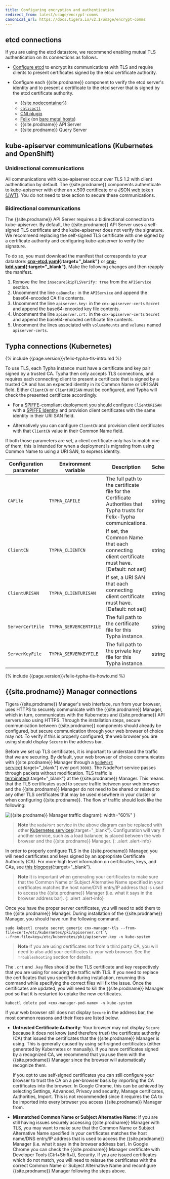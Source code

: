 ```yaml
---
title: Configuring encryption and authentication
redirect_from: latest/usage/encrypt-comms
canonical_url: https://docs.tigera.io/v2.1/usage/encrypt-comms
---
```


## etcd connections

If you are using the etcd datastore, we recommend enabling mutual TLS authentication on
its connections as follows.

- [Configure etcd](https://coreos.com/etcd/docs/latest/op-guide/security.html) to encrypt its
  communications with TLS and require clients to present certificates signed by the etcd certificate
  authority.

- Configure each {{site.prodname}} component to verify the etcd server's identity and to present
  a certificate to the etcd server that is signed by the etcd certificate authority.
  - [{{site.nodecontainer}}](../reference/node/configuration)
  - [`calicoctl`](./calicoctl/configure/etcd)
  - [CNI plugin](../reference/cni-plugin/configuration#etcd-location)
  - [Felix](../reference/felix/configuration#etcd-datastore-configuration) (on
    [bare metal hosts](../getting-started/bare-metal/installation/))
  - {{site.prodname}} API Server
  - {{site.prodname}} Query Server

## kube-apiserver communications (Kubernetes and OpenShift)

### Unidirectional communications

All communications with kube-apiserver occur over TLS 1.2 with client authentication by
default. The {{site.prodname}} components authenticate to kube-apiserver with either an x.509 certificate
or a [JSON web token (JWT)](https://jwt.io/). You do not need to take action to secure these
communications.

### Bidirectional communications

The {{site.prodname}} API Server requires a bidirectional connection to kube-apiserver. By default,
the {{site.prodname}} API Server uses a self-signed TLS certificate and the kube-apiserver does not
verify the signature. We recommend replacing the self-signed TLS certificate with one signed by a
certificate authority and configuring kube-apiserver to verify the signature.

To do so, you must download the manifest that corresponds to your datastore:
**[cnx-etcd.yaml](../../getting-started/kubernetes/installation/hosted/cnx/1.7/cnx-etcd.yaml){:target="_blank"}**
or **[cnx-kdd.yaml](../../getting-started/kubernetes/installation/hosted/cnx/1.7/cnx-kdd.yaml){:target="_blank"}**.
Make the following changes and then reapply the manifest.

1. Remove the line `insecureSkipTLSVerify: true` from the `APIService` section.
1. Uncomment the line `caBundle:` in the `APIService` and append the base64-encoded CA file contents.
1. Uncomment the line `apiserver.key:` in the `cnx-apiserver-certs` `Secret` and append the
   base64-encoded key file contents.
1. Uncomment the line `apiserver.crt:` in the `cnx-apiserver-certs` `Secret` and append the
   base64-encoded certificate file contents.
1. Uncomment the lines associated with `volumeMounts` and `volumes` named `apiserver-certs`.

## Typha connections (Kubernetes)

{% include {{page.version}}/felix-typha-tls-intro.md %}

To use TLS, each Typha instance must have a certificate and key pair signed by
a trusted CA. Typha then only accepts TLS connections, and requires each
connecting client to present a certificate that is signed by a trusted CA and
has an expected identity in its Common Name or URI SAN field.  Either
`ClientCN` or `ClientURISAN` must be configured, and Typha will check the
presented certificate accordingly.

-  For a [SPIFFE](https://github.com/spiffe/spiffe)-compliant deployment you
   should configure `ClientURISAN` with a [SPIFFE
   Identity](https://github.com/spiffe/spiffe/blob/master/standards/SPIFFE-ID.md#2-spiffe-identity)
   and provision client certificates with the same identity in their URI SAN
   field.

-  Alternatively you can configure `ClientCN` and provision client certificates
   with that `ClientCN` value in their Common Name field.

If both those parameters are set, a client certificate only has to match one of
them; this is intended for when a deployment is migrating from using Common
Name to using a URI SAN, to express identity.

| Configuration parameter | Environment variable   | Description | Schema |
| ----------------------- | ---------------------- | ----------- | ------ |
| `CAFile`                | `TYPHA_CAFILE`         | The full path to the certificate file for the Certificate Authorities that Typha trusts for Felix-Typha communications. | string |
| `ClientCN`              | `TYPHA_CLIENTCN`       | If set, the Common Name that each connecting client certificate must have. [Default: not set] | string |
| `ClientURISAN`          | `TYPHA_CLIENTURISAN`   | If set, a URI SAN that each connecting client certificate must have. [Default: not set] | string |
| `ServerCertFile`        | `TYPHA_SERVERCERTFILE` | The full path to the certificate file for this Typha instance. | string |
| `ServerKeyFile`         | `TYPHA_SERVERKEYFILE`  | The full path to the private key file for this Typha instance. | string |

{% include {{page.version}}/felix-typha-tls-howto.md %}

## {{site.prodname}} Manager connections

Tigera {{site.prodname}} Manager's web interface, run from your browser, uses HTTPS to securely communicate
with the {{site.prodname}} Manager, which in turn, communicates with the Kubernetes and {{site.prodname}} API
servers also using HTTPS. Through the installation steps, secure communication between
{{site.prodname}} components should already be configured, but secure communication through your web
browser of choice may not. To verify if this is properly configured, the web browser
you are using should display `Secure` in the address bar.

Before we set up TLS certificates, it is important to understand the traffic
that we are securing. By default, your web browser of choice communicates with
{{site.prodname}} Manager through a
[`NodePort` service](https://kubernetes.io/docs/tutorials/services/source-ip/#source-ip-for-services-with-typenodeport){:target="_blank"}
over port `30003`. The NodePort service passes through packets without modification.
TLS traffic is [terminated](https://en.wikipedia.org/wiki/TLS_termination_proxy){:target="_blank"}
at the {{site.prodname}} Manager. This means that the TLS certificates used to secure traffic
between your web browser and the {{site.prodname}} Manager do not need to be shared or related
to any other TLS certificates that may be used elsewhere in your cluster or when
configuring {{site.prodname}}. The flow of traffic should look like the following:

![{{site.prodname}} Manager traffic diagram]({{site.baseurl}}/images/cnx-tls-mgr-comms.svg){: width="60%" }

> **Note** the `NodePort` service in the above diagram can be replaced with other
> [Kubernetes services](https://kubernetes.io/docs/concepts/services-networking/service/#publishing-services---service-types){:target="_blank"}.
> Configuration will vary if another service, such as a load balancer, is placed between the web
> browser and the {{site.prodname}} Manager.
{: .alert .alert-info}

In order to properly configure TLS in the {{site.prodname}} Manager, you will need
certificates and keys signed by an appropriate Certificate Authority (CA).
For more high level information on certificates, keys, and CAs, see
[this blogpost](https://blog.talpor.com/2015/07/ssltls-certificates-beginners-tutorial){:target="_blank"}.

> **Note** It is important when generating your certificates to make sure
> that the Common Name or Subject Alternative Name specified in your certificates
> matches the host name/DNS entry/IP address that is used to access the {{site.prodname}} Manager
> (i.e. what it says in the browser address bar).
{: .alert .alert-info}

Once you have the proper server certificates, you will need to add them to the
{{site.prodname}} Manager. During installation of the {{site.prodname}} Manager, you should have run
the following command.

```
sudo kubectl create secret generic cnx-manager-tls --from-file=cert=/etc/kubernetes/pki/apiserver.crt \
--from-file=key=/etc/kubernetes/pki/apiserver.key -n kube-system
```
> **Note** If you are using certificates not from a third party CA,
> you will need to also add your certificates to your web browser.
> See the `Troubleshooting` section for details.

The `.crt` and `.key` files should be the TLS certificate and key respectively
that you are using for securing the traffic with TLS. If you need to replace the
certificates that you specified during installation, rerunning this command while
specifying the correct files will fix the issue. Once the certificates are updated,
you will need to kill the {{site.prodname}} Manager pod so that it is restarted to uptake the new
certificates.

```
kubectl delete pod <cnx-manager-pod-name> -n kube-system
```

If your web browser still does not display `Secure` in the address bar, the most
common reasons and their fixes are listed below.

- **Untrusted Certificate Authority**: Your browser may not display `Secure` because
  it does not know (and therefore trust) the certificate authority (CA) that issued
  the certificates that the {{site.prodname}} Manager is using. This is generally caused by using
  self-signed certificates (either generated by Kubernetes or manually). If you have
  certificates signed by a recognized CA, we recommend that you use them with the {{site.prodname}}
  Manager since the browser will automatically recognize them.

  If you opt to use self-signed certificates you can still configure your browser to
  trust the CA on a per-browser basis by importing the CA certificates into the browser.
  In Google Chrome, this can be achieved by selecting Settings, Advanced, Privacy and security,
  Manage certificates, Authorities, Import. This is not recommended since it requires the CA
  to be imported into every browser you access {{site.prodname}} Manager from.

- **Mismatched Common Name or Subject Alternative Name**: If you are still having issues
  securely accessing {{site.prodname}} Manager with TLS, you may want to make sure that the Common Name
  or Subject Alternative Name specified in your certificates matches the host name/DNS
  entry/IP address that is used to access the {{site.prodname}} Manager (i.e. what it says in the browser
  address bar). In Google Chrome you can check the {{site.prodname}} Manager certificate with Developer Tools
  (Ctrl+Shift+I), Security. If you are issued certificates which do not match,
  you will need to reissue the certificates with the correct Common Name or
  Subject Alternative Name and reconfigure {{site.prodname}} Manager following the steps above.
